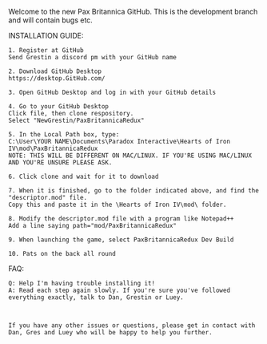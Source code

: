 Welcome to the new Pax Britannica GitHub. This is the development branch and will contain bugs etc.

INSTALLATION GUIDE:

	1. Register at GitHub
	Send Grestin a discord pm with your GitHub name
	
	2. Download GitHub Desktop
	https://desktop.GitHub.com/
	
	3. Open GitHub Desktop and log in with your GitHub details
	
	4. Go to your GitHub Desktop
	Click file, then clone respository. 
	Select "NewGrestin/PaxBritannicaRedux"
	
	5. In the Local Path box, type:
	C:\User\YOUR NAME\Documents\Paradox Interactive\Hearts of Iron IV\mod\PaxBritannicaRedux
	NOTE: THIS WILL BE DIFFERENT ON MAC/LINUX. IF YOU'RE USING MAC/LINUX AND YOU'RE UNSURE PLEASE ASK.
	
	6. Click clone and wait for it to download
	
	7. When it is finished, go to the folder indicated above, and find the "descriptor.mod" file.
	Copy this and paste it in the \Hearts of Iron IV\mod\ folder.
	
	8. Modify the descriptor.mod file with a program like Notepad++
	Add a line saying path="mod/PaxBritannicaRedux"
	
	9. When launching the game, select PaxBritannicaRedux Dev Build
	
	10. Pats on the back all round
	
	
FAQ:

	Q: Help I'm having trouble installing it!
	A: Read each step again slowly. If you're sure you've followed everything exactly, talk to Dan, Grestin or Luey.
	
	
	
	If you have any other issues or questions, please get in contact with Dan, Gres and Luey who will be happy to help you further.
